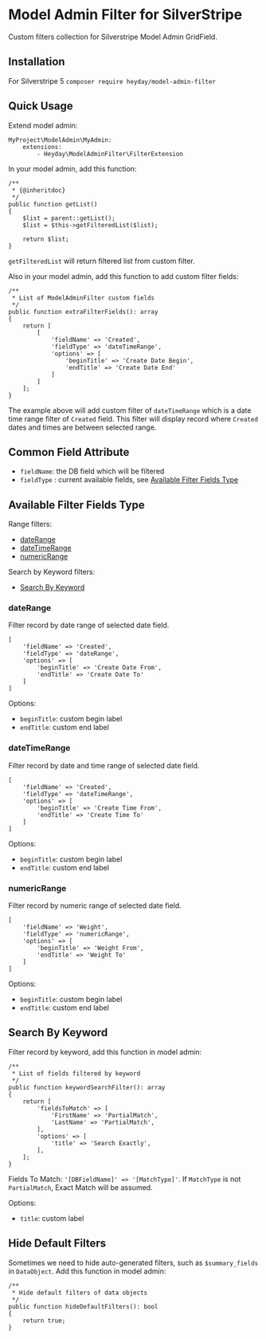 # Model Admin Filter for SilverStripe

Custom filters collection for Silverstripe Model Admin GridField.

## Installation

For Silverstripe 5
`composer require heyday/model-admin-filter`

## Quick Usage

Extend model admin:

```
MyProject\ModelAdmin\MyAdmin:
    extensions:
        - Heyday\ModelAdminFilter\FilterExtension
```

In your model admin, add this function:

```
/**
 * {@inheritdoc}
 */
public function getList()
{
    $list = parent::getList();
    $list = $this->getFilteredList($list);

    return $list;
}
```

`getFilteredList` will return filtered list from custom filter.

Also in your model admin, add this function to add custom filter fields:

```
/**
 * List of ModelAdminFilter custom fields
 */
public function extraFilterFields(): array
{
    return [
        [
            'fieldName' => 'Created',
            'fieldType' => 'dateTimeRange',
            'options' => [
                'beginTitle' => 'Create Date Begin',
                'endTitle' => 'Create Date End'
            ]
        ]
    ];
}
```

The example above will add custom filter of `dateTimeRange` which is a date time range filter of `Created` field.
This filter will display record where `Created` dates and times are between selected range.

## Common Field Attribute

- `fieldName`: the DB field which will be filtered
- `fieldType` : current available fields, see [Available Filter Fields Type](#available-filter-fields-type)

## Available Filter Fields Type

Range filters:

- [dateRange](#dateRange)
- [dateTimeRange](#dateTimeRange)
- [numericRange](#numericRange)

Search by Keyword filters:

- [Search By Keyword](#search-by-keyword)

### dateRange

Filter record by date range of selected date field.

```
[
    'fieldName' => 'Created',
    'fieldType' => 'dateRange',
    'options' => [
        'beginTitle' => 'Create Date From',
        'endTitle' => 'Create Date To'
    ]
]
```

Options:

- `beginTitle`: custom begin label
- `endTitle`: custom end label

### dateTimeRange

Filter record by date and time range of selected date field.

```
[
    'fieldName' => 'Created',
    'fieldType' => 'dateTimeRange',
    'options' => [
        'beginTitle' => 'Create Time From',
        'endTitle' => 'Create Time To'
    ]
]
```

Options:

- `beginTitle`: custom begin label
- `endTitle`: custom end label

### numericRange

Filter record by numeric range of selected date field.

```
[
    'fieldName' => 'Weight',
    'fieldType' => 'numericRange',
    'options' => [
        'beginTitle' => 'Weight From',
        'endTitle' => 'Weight To'
    ]
]
```

Options:

- `beginTitle`: custom begin label
- `endTitle`: custom end label

## Search By Keyword

Filter record by keyword, add this function in model admin:

```
/**
 * List of fields filtered by keyword
 */
public function keywordSearchFilter(): array
{
    return [
        'fieldsToMatch' => [
            'FirstName' => 'PartialMatch',
            'LastName' => 'PartialMatch',
        ],
        'options' => [
            'title' => 'Search Exactly',
        ],
    ];
}
```

Fields To Match: `'[DBFieldName]' => '[MatchType]'`. If `MatchType` is not `PartialMatch`, Exact Match will be assumed.

Options:

- `title`: custom label

## Hide Default Filters

Sometimes we need to hide auto-generated filters, such as `$summary_fields` in `DataObject`. Add this function in model admin:

```
/**
 * Hide default filters of data objects
 */
public function hideDefaultFilters(): bool
{
    return true;
}
```

